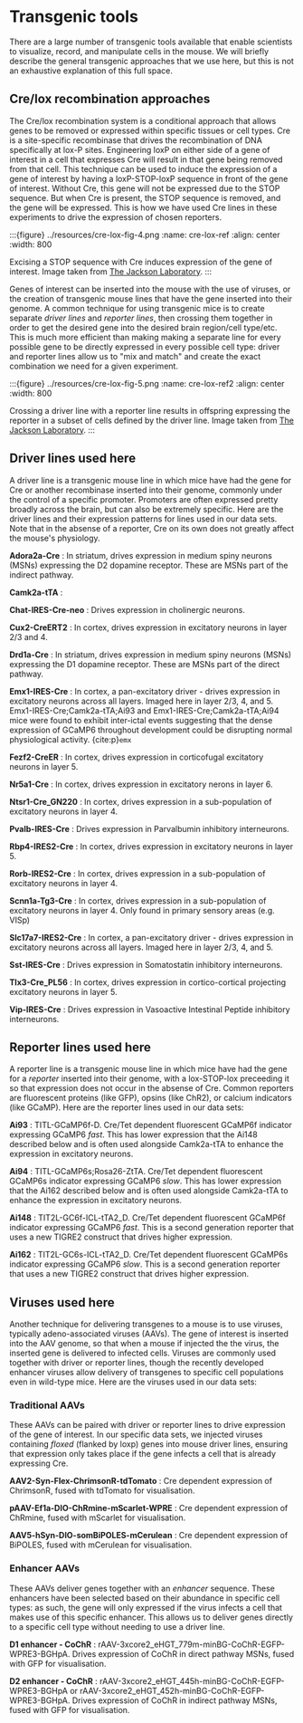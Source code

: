 # Transgenic tools 

There are a large number of transgenic tools available that enable scientists to visualize, record, and manipulate cells in the mouse. We will briefly describe the general transgenic approaches that we use here, but this is not an exhaustive explanation of this full space.

## Cre/lox recombination approaches
The Cre/lox recombination system is a conditional approach that allows genes to be removed or expressed within specific tissues or cell types. Cre is a site-specific recombinase that drives the recombination of DNA specifically at lox-P sites. Engineering loxP on either side of a gene of interest in a cell that expresses Cre will result in that gene being removed from that cell. This technique can be used to induce the expression of a gene of interest by having a loxP-STOP-loxP sequence in front of the gene of interest. Without Cre, this gene will not be expressed due to the STOP sequence. But when Cre is present, the STOP sequence is removed, and the gene will be expressed. This is how we have used Cre lines in these experiments to drive the expression of chosen reporters.

:::{figure} ../resources/cre-lox-fig-4.png
:name: cre-lox-ref
:align: center
:width: 800

Excising a STOP sequence with Cre induces expression of the gene of interest. Image taken from [The Jackson Laboratory](https://www.jax.org/news-and-insights/jax-blog/2011/September/cre-lox-breeding).
:::

Genes of interest can be inserted into the mouse with the use of viruses, or the creation of transgenic mouse lines that have the gene inserted into their genome. A common technique for using transgenic mice is to create separate *driver lines* and *reporter lines*, then crossing them together in order to get the desired gene into the desired brain region/cell type/etc. This is much more efficient than making making a separate line for every possible gene to be directly expressed in every possible cell type: driver and reporter lines allow us to "mix and match" and create the exact combination we need for a given experiment.

:::{figure} ../resources/cre-lox-fig-5.png
:name: cre-lox-ref2
:align: center
:width: 800

Crossing a driver line with a reporter line results in offspring expressing the reporter in a subset of cells defined by the driver line. Image taken from [The Jackson Laboratory](https://www.jax.org/news-and-insights/jax-blog/2011/September/cre-lox-breeding).
:::

## Driver lines used here

A driver line is a transgenic mouse line in which mice have had the gene for Cre or another recombinase inserted into their genome, commonly under the control of a specific promoter. Promoters are often expressed pretty broadly across the brain, but can also be extremely specific. Here are the driver lines and their expression patterns for lines used in our data sets. Note that in the absense of a reporter, Cre on its own does not greatly affect the mouse's physiology. 

<b>Adora2a-Cre</b>
: In striatum, drives expression in medium spiny neurons (MSNs) expressing the D2 dopamine receptor. These are MSNs part of the indirect pathway.

<b>Camk2a-tTA</b>
:

<b>Chat-IRES-Cre-neo</b>
: Drives expression in cholinergic neurons.

<b>Cux2-CreERT2</b>
: In cortex, drives expression in excitatory neurons in layer 2/3 and 4.

<b>Drd1a-Cre</b>
: In striatum, drives expression in medium spiny neurons (MSNs) expressing the D1 dopamine receptor. These are MSNs part of the direct pathway.

<b>Emx1-IRES-Cre</b>
: In cortex, a pan-excitatory driver - drives expression in excitatory neurons across all layers. Imaged here in layer 2/3, 4, and 5. Emx1-IRES-Cre;Camk2a-tTA;Ai93 and Emx1-IRES-Cre;Camk2a-tTA;Ai94 mice were found to exhibit inter-ictal events suggesting that the dense expression of GCaMP6 throughout development could be disrupting normal physiological activity. {cite:p}`emx`

<b>Fezf2-CreER</b>
: In cortex, drives expression in corticofugal excitatory neurons in layer 5.

<b>Nr5a1-Cre</b>
: In cortex, drives expression in excitatory nerons in layer 6.

<b>Ntsr1-Cre_GN220</b>
: In cortex, drives expression in a sub-population of excitatory neurons in layer 4.

<b>Pvalb-IRES-Cre</b>
: Drives expression in Parvalbumin inhibitory interneurons.

<b>Rbp4-IRES2-Cre</b>
: In cortex, drives expression in excitatory neurons in layer 5.

<b>Rorb-IRES2-Cre</b>
: In cortex, drives expression in a sub-population of excitatory neurons in layer 4.

<b>Scnn1a-Tg3-Cre</b>
: In cortex, drives expression in a sub-population of excitatory neurons in layer 4. Only found in primary sensory areas (e.g. VISp)

<b>Slc17a7-IRES2-Cre</b>
: In cortex, a pan-excitatory driver - drives expression in excitatory neurons across all layers. Imaged here in layer 2/3, 4, and 5. 

<b>Sst-IRES-Cre</b>
: Drives expression in Somatostatin inhibitory interneurons.

<b>Tlx3-Cre_PL56</b>
: In cortex, drives expression in cortico-cortical projecting excitatory neurons in layer 5.

<b>Vip-IRES-Cre</b>
: Drives expression in Vasoactive Intestinal Peptide inhibitory interneurons.

## Reporter lines used here

A reporter line is a transgenic mouse line in which mice have had the gene for a *reporter* inserted into their genome, with a lox-STOP-lox preceeding it so that expression does not occur in the absense of Cre. Common reporters are fluorescent proteins (like GFP), opsins (like ChR2), or calcium indicators (like GCaMP). Here are the reporter lines used in our data sets:

<b>Ai93</b>
: TITL-GCaMP6f-D. Cre/Tet dependent fluorescent GCaMP6f indicator expressing GCaMP6 <i>fast</i>. This has lower expression that the Ai148 described below and is often used alongside Camk2a-tTA to enhance the expression in excitatory neurons.

<b>Ai94</b>
: TITL-GCaMP6s;Rosa26-ZtTA. Cre/Tet dependent fluorescent GCaMP6s indicator expressing GCaMP6 <i>slow</i>. This has lower expression that the Ai162 described below and is often used alongside Camk2a-tTA to enhance the expression in excitatory neurons.

<b>Ai148</b>
: TIT2L-GC6f-ICL-tTA2_D. Cre/Tet dependent fluorescent GCaMP6f indicator expressing GCaMP6 <i>fast</i>. This is a second generation reporter that uses a new TIGRE2 construct that drives higher expression. 

<b>Ai162</b>
: TIT2L-GC6s-ICL-tTA2_D. Cre/Tet dependent fluorescent GCaMP6s indicator expressing GCaMP6 <i>slow</i>. This is a second generation reporter that uses a new TIGRE2 construct that drives higher expression. 

## Viruses used here

Another technique for delivering transgenes to a mouse is to use viruses, typically adeno-associated viruses (AAVs). The gene of interest is inserted into the AAV genome, so that when a mouse if injected the the virus, the inserted gene is delivered to infected cells. Viruses are commonly used together with driver or reporter lines, though the recently developed enhancer viruses allow delivery of transgenes to specific cell populations even in wild-type mice. Here are the viruses used in our data sets:

### Traditional AAVs

These AAVs can be paired with driver or reporter lines to drive expression of the gene of interest. In our specific data sets, we injected viruses containing *floxed* (flanked by loxp) genes into mouse driver lines, ensuring that expression only takes place if the gene infects a cell that is already expressing Cre.

<b>AAV2-Syn-Flex-ChrimsonR-tdTomato</b>
: Cre dependent expression of ChrimsonR, fused with tdTomato for visualisation.

<b>pAAV-Ef1a-DIO-ChRmine-mScarlet-WPRE</b>
: Cre dependent expression of ChRmine, fused with mScarlet for visualisation.

<b>AAV5-hSyn-DIO-somBiPOLES-mCerulean</b>
: Cre dependent expression of BiPOLES, fused with mCerulean for visualisation.

### Enhancer AAVs

These AAVs deliver genes together with an *enhancer* sequence. These enhancers have been selected based on their abundance in specific cell types: as such, the gene will only expressed if the virus infects a cell that makes use of this specific enhancer. This allows us to deliver genes directly to a specific cell type without needing to use a driver line.

<b>D1 enhancer - CoChR</b>
: rAAV-3xcore2_eHGT_779m-minBG-CoChR-EGFP-WPRE3-BGHpA. Drives expression of CoChR in direct pathway MSNs, fused with GFP for visualisation.

<b>D2 enhancer - CoChR</b>
: rAAV-3xcore2_eHGT_445h-minBG-CoChR-EGFP-WPRE3-BGHpA or rAAV-3xcore2_eHGT_452h-minBG-CoChR-EGFP-WPRE3-BGHpA. Drives expression of CoChR in indirect pathway MSNs, fused with GFP for visualisation.
